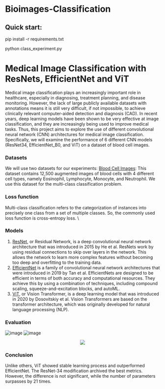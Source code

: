 # Bioimages-Classification

Quick start:
---
pip install -r requirements.txt

python class_experiment.py 

# Medical Image Classification with ResNets, EfficientNet and ViT
Medical image classification plays an increasingly important role in healthcare, especially in diagnosing, treatment planning, and disease monitoring. However, the lack of large publicly available datasets with annotations means it is still very difficult, if not impossible, to achieve clinically relevant computer-aided detection and diagnosis (CAD). In recent years, deep learning models have been shown to be very effective at image classification, and they are increasingly being used to improve medical tasks. Thus, this project aims to explore the use of different convolutional neural network (CNN) architectures for medical image classification. Specifically, we will examine the performance of 6 different CNN models (ResNet34, EfficientNet_B0, and ViT) on a dataset of blood cell images.
### Datasets
We will use two datasets for our experiments:
[Blood Cell Images](https://www.kaggle.com/datasets/paultimothymooney/blood-cells): This dataset contains 12,500 augmented images of blood cells with 4 different cell types, namely Eosinophil, Lymphocyte, Monocyte, and Neutrophil. 
We use this dataset for the multi-class classification problem.

### Loss function
Multi-class classification refers to the categorization of instances into precisely one class from a set of multiple classes. So, the commonly used loss function is cross-entropy loss. \
### Models
1)	[ResNet](https://arxiv.org/pdf/1512.03385v1.pdf), or Residual Network, is a deep convolutional neural network architecture that was introduced in 2015 by He et al. ResNets work by using residual connections to skip over layers in the network. This allows the network to learn more complex features without becoming too deep and overfitting to the training data.
2)	[EfficientNet](https://arxiv.org/pdf/1905.11946v5.pdf) is a family of convolutional neural network architectures that were introduced in 2019 by Tan et al. EfficientNets are designed to be efficient in terms of both accuracy and computational resources. They achieve this by using a combination of techniques, including compound scaling, squeeze-and-excitation blocks, and autoML.
3)	[ViT](https://arxiv.org/pdf/2010.11929.pdf), or Vision Transformer, is a deep learning model that was introduced in 2020 by Dosovitskiy et al. Vision Transformers are based on the transformer architecture, which was originally developed for natural language processing (NLP).
### Evaluation
![image](https://github.com/JuliaKudryavtseva/Bioimages-Classification/assets/67862423/f7219a46-829a-43eb-898b-8ca80a7fcae7)
![image](https://github.com/JuliaKudryavtseva/Bioimages-Classification/assets/67862423/30ed9c99-7177-4e37-b442-6e16c8f8216d)

<p align="center">
  <img src=![image](https://github.com/JuliaKudryavtseva/Bioimages-Classification/assets/67862423/af6a03dd-32c2-4696-aea0-0a14c585e227)
&nbsp; &nbsp; &nbsp; &nbsp;
 ![image](https://github.com/JuliaKudryavtseva/Bioimages-Classification/assets/67862423/0dbfa032-12a1-40e8-bea5-87cb74e12c88)
</p>

### Conclusion
Unlike others, ViT showed stable learning process and outperformed EfficientNet. The ResNet-34 modification archived the best metrics. However, the difference is not significant, while the number of parameters surpasses by 21 times.
